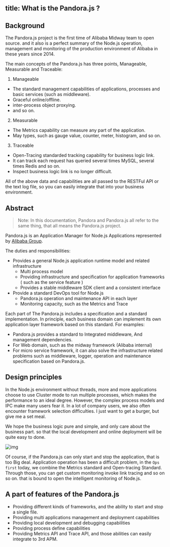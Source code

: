 title: What is the Pandora.js ?
---

## Background

The Pandora.js project is the first time of Alibaba Midway team to open source. and it also is a perfect summary of the Node.js operation, management and monitoring of the production environment of Alibaba in these years since 2014.


The main concepts of the Pandora.js has three points, Manageable, Measurable and Traceable:

1. Manageable
  * The standard management capabilities of applications, processes and basic services (such as middleware).
  * Graceful online/offline.
  * inter-process object proxying.
  * and so on.
2. Measurable
  * The Metrics capability can measure any part of the application.
  * May types, such as gauge value, counter, meter, histogram, and so on.
3. Traceable
  * Open-Tracing standarded tracking capability for business logic link.
  * It can track each request has queried several times MySQL, several times Redis and so on. 
  * Inspect business logic link is no longer difficult.

All of the above data and capabilities are all passed to the RESTFul API or the text log file, so you can easily integrate that into your business environment.


## Abstract


> Note: In this documentation, Pandora and Pandora.js all refer to the same thing, that all means the Pandora.js project.

Pandora.js is an Application Manager for Node.js Applications represented by [Alibaba Group](http://www.nasdaq.com/symbol/baba).


The duties and responsibilities:

* Provides a general Node.js application runtime model and related infrastructure
  * Multi process model
  * Providing infrastructure and specification for application frameworks ( such as the service feature )
  * Provides a stable middleware SDK client and a consistent interface
* Provide a standard DevOps tool for Node.js
  * Pandora.js operation and maintenance API in each layer
  * Monitoring capacity, such as the Metrics and Trace 
    
Each part of The Pandora.js includes a specification and a standard implementation. In principle, each business domain can implement its own application layer framework based on this standard. For examples: 
* Pandora.js provides a standard to Integrated middleware, And management dependencies.
* For Web domain, such as the midway framework (Alibaba internal)
* For micro service framework, it can also solve the infrastructure related problems such as middleware, logger, operation and maintenance specification based on Pandora.js.


## Design principles
   
In the Node.js environment without threads, more and more applications choose to use Cluster mode to run multiple processes, which makes the performance to an ideal degree. However, the complex process models and IPC make many users fear it. In a lot of company users, we also often encounter framework selection difficulties. I just want to get a burger, but give me a set meal.
   
We hope the business logic pure and simple, and only care about the business part. so that the local development and online deployment will be quite easy to done.
   
![img](https://img.alicdn.com/tfs/TB1wR5mib_I8KJjy1XaXXbsxpXa-826-434.png)

Of course, if the Pandora.js can only start and stop the application, that is too Big deal. Application operation has been a difficult problem, in the `Ops first` today, we combine the Metrics standard and Open-tracing Standard. Through those, you can get custom monitoring invoke link tracing and so on so on. that is bound to open the intelligent monitoring of Node.js.

## A part of features of the Pandora.js

- Providing different kinds of frameworks, and the ability to start and stop a single file.
- Providing multi applications management and deployment capabilities
- Providing local development and debugging capabilities
- Providing process define capabilities
- Providing Metrics API and Trace API, and those abilities can easily integrate to 3rd APM.
